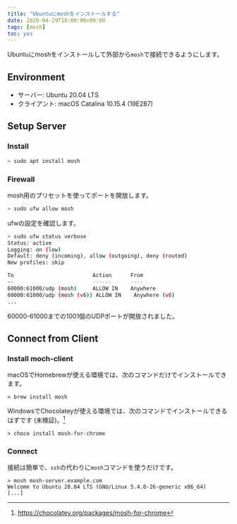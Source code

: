 ```yaml
---
title: "Ubuntuにmoshをインストールする"
date: 2020-04-29T18:00:00+09:00
tags: [mosh]
toc: yes
---
```


Ubuntuにmoshをインストールして外部から`mosh`で接続できるようにします。

<!--more-->

## Environment

- サーバー: Ubuntu 20.04 LTS
- クライアント: macOS Catalina 10.15.4 (19E287)

## Setup Server

### Install

```bash
> sudo apt install mosh
```

### Firewall

mosh用のプリセットを使ってポートを開放します。

```bash
> sudo ufw allow mosh
```

ufwの設定を確認します。

```bash
> sudo ufw status verbose
Status: active
Logging: on (low)
Default: deny (incoming), allow (outgoing), deny (routed)
New profiles: skip

To                         Action      From
--                         ------      ----
60000:61000/udp (mosh)     ALLOW IN    Anywhere
60000:61000/udp (mosh (v6)) ALLOW IN    Anywhere (v6)
...
```

60000-61000までの1001個のUDPポートが開放されました。

## Connect from Client

### Install moch-client

macOSでHomebrewが使える環境では、次のコマンドだけでインストールできます。

```shell
> brew install mosh
```

WindowsでChocolateyが使える環境では、次のコマンドでインストールできるはずです (未検証)。[^choco]

```shell
> choco install mosh-for-chrome
```

### Connect

接続は簡単で、`ssh`の代わりに`mosh`コマンドを使うだけです。

```shell
> mosh mosh-server.example.com
Welcome to Ubuntu 20.04 LTS (GNU/Linux 5.4.0-26-generic x86_64)
[...]
```

[^choco]: https://chocolatey.org/packages/mosh-for-chrome

